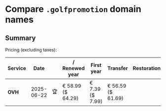 # Compare `.golfpromotion` domain names

## Summary

Pricing (excluding taxes):

| Service | Date |  | / Renewed year | First year | Transfer | Restoration |
|--|--|--|--|--|--|--|
| **OVH** | 2025-06-22 | 🏆 | € 58.99<br>($ 64.29) | € 7.39<br>($ 7.99) | € 56.59<br>($ 61.69) |  |
